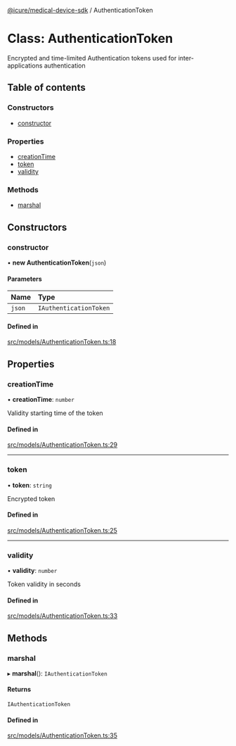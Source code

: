 [@icure/medical-device-sdk](../modules.md) / AuthenticationToken

# Class: AuthenticationToken

Encrypted and time-limited Authentication tokens used for inter-applications authentication

## Table of contents

### Constructors

- [constructor](AuthenticationToken.md#constructor)

### Properties

- [creationTime](AuthenticationToken.md#creationtime)
- [token](AuthenticationToken.md#token)
- [validity](AuthenticationToken.md#validity)

### Methods

- [marshal](AuthenticationToken.md#marshal)

## Constructors

### constructor

• **new AuthenticationToken**(`json`)

#### Parameters

| Name | Type |
| :------ | :------ |
| `json` | `IAuthenticationToken` |

#### Defined in

[src/models/AuthenticationToken.ts:18](https://github.com/icure/icure-medical-device-js-sdk/blob/6492840/src/models/AuthenticationToken.ts#L18)

## Properties

### creationTime

• **creationTime**: `number`

Validity starting time of the token

#### Defined in

[src/models/AuthenticationToken.ts:29](https://github.com/icure/icure-medical-device-js-sdk/blob/6492840/src/models/AuthenticationToken.ts#L29)

___

### token

• **token**: `string`

Encrypted token

#### Defined in

[src/models/AuthenticationToken.ts:25](https://github.com/icure/icure-medical-device-js-sdk/blob/6492840/src/models/AuthenticationToken.ts#L25)

___

### validity

• **validity**: `number`

Token validity in seconds

#### Defined in

[src/models/AuthenticationToken.ts:33](https://github.com/icure/icure-medical-device-js-sdk/blob/6492840/src/models/AuthenticationToken.ts#L33)

## Methods

### marshal

▸ **marshal**(): `IAuthenticationToken`

#### Returns

`IAuthenticationToken`

#### Defined in

[src/models/AuthenticationToken.ts:35](https://github.com/icure/icure-medical-device-js-sdk/blob/6492840/src/models/AuthenticationToken.ts#L35)
